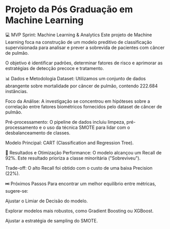 
# Projeto da Pós Graduação em Machine Learning

💻 MVP Sprint: Machine Learning & Analytics
Este projeto de Machine Learning foca na construção de um modelo preditivo de classificação supervisionada para analisar e prever a sobrevida de pacientes com câncer de pulmão.

O objetivo é identificar padrões, determinar fatores de risco e aprimorar as estratégias de detecção precoce e tratamento.

📊 Dados e Metodologia
Dataset: Utilizamos um conjunto de dados abrangente sobre mortalidade por câncer de pulmão, contendo 222.684 instâncias.

Foco da Análise: A investigação se concentrou em hipóteses sobre a correlação entre fatores biométricos fornecidos pelo dataset de câncer de pulmão.

Pré-processamento: O pipeline de dados incluiu limpeza, pré-processamento e o uso da técnica SMOTE para lidar com o desbalanceamento de classes.

Modelo Principal:  CART (Classification and Regression Tree).

🎯 Resultados e Otimização
Performance: O modelo alcançou um Recall de 92%. Este resultado prioriza a classe minoritária ("Sobreviveu").

Trade-off: O alto Recall foi obtido com o custo de uma baixa Precision (22%).

⏭️ Próximos Passos
Para encontrar um melhor equilíbrio entre métricas, sugere-se:

Ajustar o Limiar de Decisão do modelo.

Explorar modelos mais robustos, como Gradient Boosting ou XGBoost.

Ajustar a estratégia de sampling do SMOTE.


